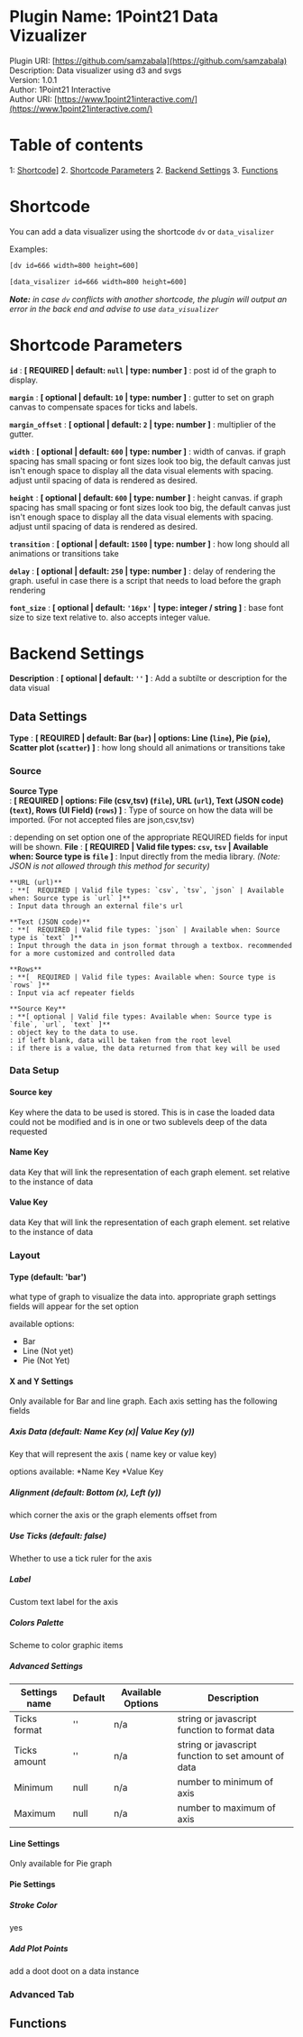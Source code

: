 <!-- DO NOT EDIT document.php. edit README.md instead -->
# Plugin Name: 1Point21 Data Vizualizer

Plugin URI: [https://github.com/samzabala](https://github.com/samzabala)  
Description: Data visualizer using d3 and svgs  
Version: 1.0.1  
Author: 1Point21 Interactive  
Author URI: [https://www.1point21interactive.com/](https://www.1point21interactive.com/)

# Table of contents

1: [Shortcode](#shortcode)]
2. [Shortcode Parameters](#shortcodeparameters)
2. [Backend Settings](#backendsettings)
3. [Functions](#functions)

# Shortcode

You can add a data visualizer using the shortcode `dv` or `data_visalizer`

Examples:

``` txt
[dv id=666 width=800 height=600]
```

``` txt
[data_visalizer id=666 width=800 height=600]
```

_**Note:** in case `dv` conflicts with another shortcode, the plugin will output an error in the back end and advise to use `data_visualizer`_

# Shortcode Parameters

**`id`**
: **[ REQUIRED | default: `null` | type: number ]**
: post id of the graph to display.

**`margin`**
: **[ optional | default: `10` | type: number ]**
: gutter to set on graph canvas to compensate spaces for ticks and labels.

**`margin_offset`**
: **[ optional | default: `2` | type: number ]**
: multiplier of the gutter.

**`width`**
: **[ optional | default: `600` | type: number ]**
: width of canvas. if graph spacing has small spacing or font sizes look too big, the default canvas just isn't enough space to display all the data visual elements with spacing. adjust until spacing of data is rendered as desired.

**`height`**
: **[ optional | default: `600` | type: number ]**
: height canvas. if graph spacing has small spacing or font sizes look too big, the default canvas just isn't enough space to display all the data visual elements with spacing. adjust until spacing of data is rendered as desired.

**`transition`**
: **[ optional | default: `1500` | type: number ]**
: how long should all animations or transitions take

**`delay`**
: **[ optional | default: `250` | type: number ]**
: delay of rendering the graph. useful in case there is a script that needs to load before the graph rendering

**`font_size`**
: **[ optional | default: `'16px'` | type: integer / string ]**
: base font size to size text relative to. also accepts integer value.

# Backend Settings

**Description**
: **[ optional | default: `''` ]**
: Add a subtilte or description for the data visual

## Data Settings

**Type**
: **[ REQUIRED | default: Bar (`bar`) | options: Line (`line`), Pie (`pie`), Scatter plot (`scatter`) ]**
: how long should all animations or transitions take

### Source

**Source Type**  
: **[ REQUIRED | options: File (csv,tsv) (`file`),  URL (`url`), Text (JSON code) (`text`), Rows (UI Field) (`rows`) ]**
: Type of source on how the data will be imported. (For not accepted files are json,csv,tsv)

: depending on set option one of the appropriate  REQUIRED fields for input will be shown. 
    **File**
    : **[  REQUIRED | Valid file types: `csv`, `tsv`  | Available when: Source type is `file` ]**
    : Input directly from the media library. *(Note: JSON is not allowed through this method for security)*

    **URL (url)**
    : **[  REQUIRED | Valid file types: `csv`, `tsv`, `json` | Available when: Source type is `url` ]**
    : Input data through an external file's url

    **Text (JSON code)**
    : **[  REQUIRED | Valid file types: `json` | Available when: Source type is `text` ]**
    : Input through the data in json format through a textbox. recommended for a more customized and controlled data

    **Rows**
    : **[  REQUIRED | Valid file types: Available when: Source type is `rows` ]**
    : Input via acf repeater fields

    **Source Key**
    : **[ optional | Valid file types: Available when: Source type is `file`, `url`, `text` ]**
    : object key to the data to use.
    : if left blank, data will be taken from the root level
    : if there is a value, the data returned from that key will be used

### Data Setup 

#### Source key
Key where the data to be used is stored. This is in case the loaded data could not be modified and is in one or two sublevels deep of the data requested


#### Name Key
data Key that will link the representation of each graph element. set relative to the instance of data

#### Value Key
data Key that will link the representation of each graph element. set relative to the instance of data 



### Layout
#### Type (default: 'bar')
what type of graph to visualize the data into. appropriate graph settings fields will appear for the set option

available options:
* Bar
* Line (Not yet)
* Pie (Not Yet)

#### X and Y Settings
Only available for Bar and line graph. Each axis setting has the following fields

##### Axis Data (default: Name Key (x)| Value Key (y))
Key that will represent the axis ( name key or value key)

options available:
*Name Key
*Value Key

##### Alignment (default: Bottom (x), Left (y))
which corner the axis or the graph elements offset from


##### Use Ticks (default: false)
Whether to use a tick ruler for the axis

##### Label
Custom text label for the axis


##### Colors Palette
Scheme to color graphic items


##### Advanced Settings

| Settings name | Default | Available Options | Description  |
| ------------- | ------- | ----------------- | ------------ |
| Ticks format  | '' | n/a | string or javascript function to format data |
| Ticks amount  | '' | n/a | string or javascript function to set amount of data |
| Minimum       | null | n/a | number to minimum of axis |
| Maximum       | null | n/a | number to maximum of axis |


#### Line Settings
Only available for Pie graph


#### Pie Settings

##### Stroke Color
yes

##### Add Plot Points
add a doot doot on a data instance

### Advanced Tab

## Functions

